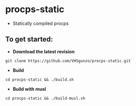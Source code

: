 # procps-static
* Statically compiled procps
## To get started:
* **Download the latest revision**
```
git clone https://github.com/VHSgunzo/procps-static.git
```
* **Build**
```
cd procps-static && ./build.sh
```
* **Build with musl**
```
cd procps-static && ./build-musl.sh
```
